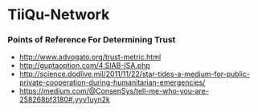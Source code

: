 # TiiQu-Network

### Points of Reference For Determining Trust

- http://www.advogato.org/trust-metric.html
- http://guptaoption.com/4.SIAB-ISA.php
- http://science.dodlive.mil/2011/11/22/star-tides-a-medium-for-public-private-cooperation-during-humanitarian-emergencies/
- https://medium.com/@ConsenSys/tell-me-who-you-are-258268bf3180#.yyv1uyn2k
